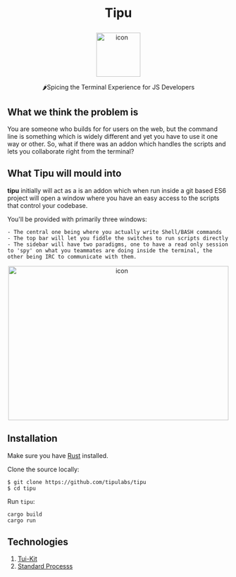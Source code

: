 # <p align="center">Tipu</p>
<p align="center">
  <img alt="icon" src="https://i.imgur.com/IhaVgsp.png" width="100" height="100"> 
</p>
<p align="center">🌶Spicing the Terminal Experience for JS Developers</a></p>

## What we think the problem is
You are someone who builds for for users on the web, but the command line is something which is widely different and yet you have to use it one way or other.
So, what if there was an addon which handles the scripts and lets you collaborate right from the terminal?

## What Tipu will mould into

**tipu** initially will act as a is an addon which when run inside a git based ES6 project will open a window where you have an easy access to the scripts that control your codebase.

 You'll be provided with primarily three windows:

    - The central one being where you actually write Shell/BASH commands
    - The top bar will let you fiddle the switches to run scripts directly
    - The sidebar will have two paradigms, one to have a read only session to 'spy' on what you teammates are doing inside the terminal, the other being IRC to communicate with them.

<p align="center">
  <img alt="icon" src="https://i.imgur.com/cMdiytV.png" width="500" height="350"> 
</p>

## Installation

Make sure you have [Rust](https://www.rust-lang.org/tools/install) installed.

Clone the source locally:
```
$ git clone https://github.com/tipulabs/tipu
$ cd tipu
```

Run `tipu`:
```
cargo build
cargo run
```

## Technologies

1. <a href="https://github.com/lotabout/tuikit" target="_blank">Tui-Kit</a>
1. <a href="https://doc.rust-lang.org/std/process/struct.Command.html" target="_blank">Standard Processs</a>
